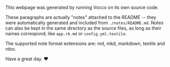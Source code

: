 

This webpage was generated by running Vocco on its own source code.

These paragraphs are actually "notes" attached to the README -- they were automatically generated and included from `./notes/README.md`. Notes can also be kept in the same directory as the source files, as long as their names correspond; like `app.rb.md` or `config.yml.textile`.

The supported note format extensions are: md, mkd, markdown, textile and rdoc.

Have a great day. &hearts;
